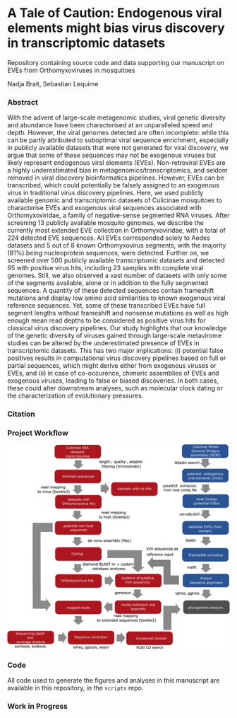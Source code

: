 # A Tale of Caution: Endogenous viral elements might bias virus discovery in transcriptomic datasets

Repository containing source code and data supporting our manuscript on EVEs from Orthomyxoviruses in mosquitoes

Nadja Brait, Sebastian Lequime

### Abstract
With the advent of large-scale metagenomic studies, viral genetic diversity and abundance have been characterised at an unparalleled speed and depth. However, the viral genomes detected are often incomplete:  while this can be partly attributed to suboptimal viral sequence enrichment, especially in publicly available datasets that were not generated for viral discovery, we argue that some of these sequences may not be exogenous viruses but likely represent endogenous viral elements (EVEs). Non-retroviral EVEs are a highly underestimated bias in metagenomics/transcriptomics, and seldom removed in viral discovery bioinformatics pipelines. However, EVEs can be transcribed, which could potentially be falsely assigned to an exogenous virus in traditional virus discovery pipelines. Here, we used publicly available genomic and transcriptomic datasets of Culicinae mosquitoes to characterise EVEs and exogenous viral sequences associated with Orthomyxoviridae, a family of negative-sense segmented RNA viruses. 
After screening 13 publicly available mosquito genomes, we describe the currently most extended EVE collection in Orthomyxoviridae, with a total of 224 detected EVE sequences. All EVEs corresponded solely to Aedes datasets and 5 out of 8 known Orthomyxovirus segments, with the majority (81%) being nucleoprotein sequences, were detected. Further on, we screened over 500 publicly available transcriptomic datasets and detected 95 with positive virus hits, including 23 samples with complete viral genomes. Still, we also observed a vast number of datasets with only some of the segments available, alone or in addition to the fully segmented sequences. A quantity of these detected sequences contain frameshift mutations and display low amino acid similarities to known exogenous viral reference sequences. Yet, some of these transcribed EVEs have full segment lengths without frameshift and nonsense mutations as well as high enough mean read depths to be considered as positive virus hits for classical virus discovery pipelines. 
Our study highlights that our knowledge of the genetic diversity of viruses gained through large-scale metavirome studies can be altered by the underestimated presence of EVEs in transcriptomic datasets. This has two major implications: (i) potential false positives results in computational virus discovery pipelines based on full or partial sequences, which might derive either from exogenous viruses or EVEs, and (ii) in case of co-occurence, chimeric assemblies of EVEs and exogenous viruses, leading to false or biased discoveries. In both cases, these could alter downstream analyses, such as molecular clock dating or the characterization of evolutionary pressures.

### Citation

### Project Workflow
![Alt text](/final_workflow.jpg?raw=true "Project workflow")

### Code
All code used to generate the figures and analyses in this manuscript are available in this repository, in the `scripts` repo.

### Work in Progress
